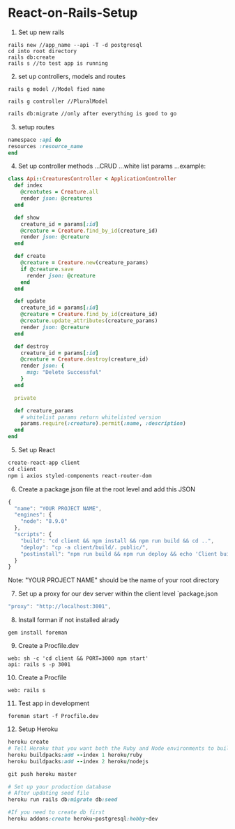 # React-on-Rails-Setup
1. Set up new rails
```
rails new //app_name --api -T -d postgresql
cd into root directory
rails db:create
rails s //to test app is running
```

2. set up controllers, models and routes
```
rails g model //Model fied name
```
```
rails g controller //PluralModel
```
```Bash
rails db:migrate //only after everything is good to go
```
3. setup routes
```Ruby
namespace :api do
resources :resource_name
end
```

4. Set up controller methods
...CRUD
...white list params
...example:
```Ruby
class Api::CreaturesController < ApplicationController
  def index
    @creatutes = Creature.all
    render json: @creatures
  end

  def show
    creature_id = params[:id]
    @creature = Creature.find_by_id(creature_id)
    render json: @creature
  end

  def create
    @creature = Creature.new(creature_params)
    if @creature.save
      render json: @creature
    end
  end

  def update
    creature_id = params[:id]
    @creature = Creature.find_by_id(creature_id)
    @creature.update_attributes(creature_params)
    render json: @creature
  end

  def destroy
    creature_id = params[:id]
    @creature = Creature.destroy(creature_id)
    render json: {
      msg: "Delete Successful"
    }
  end

  private

  def creature_params
    # whitelist params return whitelisted version
    params.require(:creature).permit(:name, :description)
  end
end
```
5. Set up React
```Javascript
create-react-app client
cd client
npm i axios styled-components react-router-dom
```
6. Create a package.json file at the root level and add this JSON
```Javascript
{
  "name": "YOUR PROJECT NAME",
  "engines": {
    "node": "8.9.0"
  },
  "scripts": {
    "build": "cd client && npm install && npm run build && cd ..",
    "deploy": "cp -a client/build/. public/",
    "postinstall": "npm run build && npm run deploy && echo 'Client built!'"
  }
}
```
Note: "YOUR PROJECT NAME" should be the name of your root directory

7. Set up a proxy for our dev server within the client level `package.json
```Javascript
"proxy": "http://localhost:3001",
```
8. Install forman if not installed alrady
```
gem install foreman
```

9. Create a Procfile.dev
```
web: sh -c 'cd client && PORT=3000 npm start'
api: rails s -p 3001
```

10. Create a Procfile
```
web: rails s
```

11. Test app in development
```
foreman start -f Procfile.dev
```

12. Setup Heroku
```Ruby
heroku create
# Tell Heroku that you want both the Ruby and Node environments to build your project in.
heroku buildpacks:add --index 1 heroku/ruby 
heroku buildpacks:add --index 2 heroku/nodejs

git push heroku master

# Set up your production database
# After updating seed file
heroku run rails db:migrate db:seed 

#If you need to create db first
heroku addons:create heroku-postgresql:hobby-dev
```





